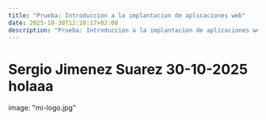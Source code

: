 ```yaml
---
title: "Prueba: Introduccion a la implantacion de aplicaciones web"
date: 2025-10-30T12:28:17+02:00
description: "Prueba: Introduccion a la implantacion de aplicaciones web"
---
```


# Sergio Jimenez Suarez 30-10-2025 holaaa

image: "mi-logo.jpg"

